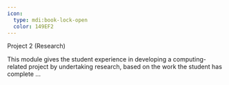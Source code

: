 ```yaml
---
icon:
  type: mdi:book-lock-open
  color: 149EF2
---
```

Project 2 (Research)

This module gives the student experience in developing a computing-related project by undertaking research, based on the work the student has complete ... 

